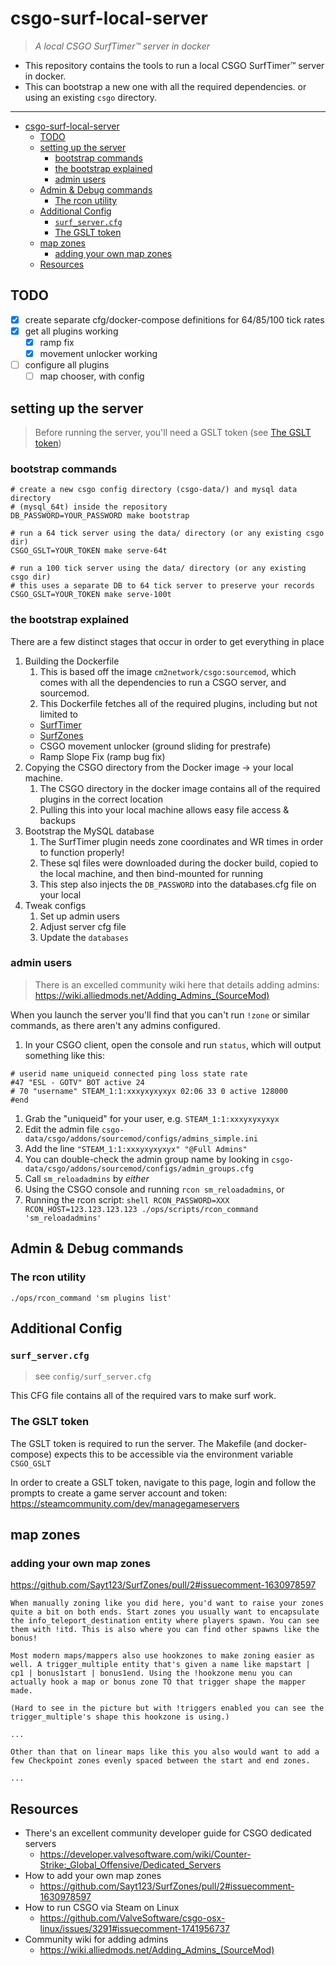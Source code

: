 # csgo-surf-local-server

> _A local CSGO SurfTimer™ server in docker_

- This repository contains the tools to run a local CSGO SurfTimer™ server in docker.
- This can bootstrap a new one with all the required dependencies. or using an existing `csgo` directory.

---

- [csgo-surf-local-server](#csgo-surf-local-server)
  - [TODO](#todo)
  - [setting up the server](#setting-up-the-server)
    - [bootstrap commands](#bootstrap-commands)
    - [the bootstrap explained](#the-bootstrap-explained)
    - [admin users](#admin-users)
  - [Admin \& Debug commands](#admin--debug-commands)
    - [The rcon utility](#the-rcon-utility)
  - [Additional Config](#additional-config)
    - [`surf_server.cfg`](#surf_servercfg)
    - [The GSLT token](#the-gslt-token)
  - [map zones](#map-zones)
    - [adding your own map zones](#adding-your-own-map-zones)
  - [Resources](#resources)

## TODO

- [x] create separate cfg/docker-compose definitions for 64/85/100 tick rates
- [x] get all plugins working
  - [x] ramp fix
  - [x] movement unlocker working
- [ ] configure all plugins
  - [ ] map chooser, with config

## setting up the server

> Before running the server, you'll need a GSLT token (see [The GSLT token](#the-gslt-token))

### bootstrap commands

```shell
# create a new csgo config directory (csgo-data/) and mysql data directory
# (mysql_64t) inside the repository
DB_PASSWORD=YOUR_PASSWORD make bootstrap

# run a 64 tick server using the data/ directory (or any existing csgo dir)
CSGO_GSLT=YOUR_TOKEN make serve-64t

# run a 100 tick server using the data/ directory (or any existing csgo dir)
# this uses a separate DB to 64 tick server to preserve your records
CSGO_GSLT=YOUR_TOKEN make serve-100t
```

### the bootstrap explained

There are a few distinct stages that occur in order to get everything in place

1. Building the Dockerfile
   1. This is based off the image `cm2network/csgo:sourcemod`, which comes with all the dependencies to run a CSGO server, and sourcemod.
   2. This Dockerfile fetches all of the required plugins, including but not limited to
     - [SurfTimer](https://github.com/surftimer/SurfTimer)
     - [SurfZones](https://github.com/Sayt123/SurfZones)
     - CSGO movement unlocker (ground sliding for prestrafe)
     - Ramp Slope Fix (ramp bug fix)
2. Copying the CSGO directory from the Docker image -> your local machine.
   1. The CSGO directory in the docker image contains all of the required plugins in the correct location
   2. Pulling this into your local machine allows easy file access & backups
3. Bootstrap the MySQL database
   1. The SurfTimer plugin needs zone coordinates and WR times in order to function properly!
   2. These sql files were downloaded during the docker build, copied to the local machine, and then bind-mounted for running
   3. This step also injects the `DB_PASSWORD` into the databases.cfg file on your local
4. Tweak configs
   1. Set up admin users
   2. Adjust server cfg file
   3. Update the `databases`

### admin users

> There is an excelled community wiki here that details adding admins: https://wiki.alliedmods.net/Adding_Admins_(SourceMod)

When you launch the server you'll find that you can't run `!zone` or similar commands, as there aren't any admins configured.

1. In your CSGO client, open the console and run `status`, which will output something like this:
  ```shell
  # userid name uniqueid connected ping loss state rate
  #47 "ESL - GOTV" BOT active 24
  # 70 "username" STEAM_1:1:xxxyxyxyxyx 02:06 33 0 active 128000
  #end
  ```
  1. Grab the "uniqueid" for your user, e.g. `STEAM_1:1:xxxyxyxyxyx`
2. Edit the admin file `csgo-data/csgo/addons/sourcemod/configs/admins_simple.ini`
  1. Add the line `"STEAM_1:1:xxxyxyxyxyx" "@Full Admins"`
  2. You can double-check the admin group name by looking in `csgo-data/csgo/addons/sourcemod/configs/admin_groups.cfg`
3. Call `sm_reloadadmins` by _either_
  1. Using the CSGO console and running `rcon sm_reloadadmins`, or
  2. Running the rcon script:
    ```shell
    RCON_PASSWORD=XXX RCON_HOST=123.123.123.123 ./ops/scripts/rcon_command 'sm_reloadadmins'
    ```

## Admin & Debug commands

### The rcon utility

```shell
./ops/rcon_command 'sm plugins list'
```

## Additional Config

### `surf_server.cfg`

> see `config/surf_server.cfg`

This CFG file contains all of the required vars to make surf work.

### The GSLT token

The GSLT token is required to run the server. The Makefile (and docker-compose) expects this to be accessible via the environment variable `CSGO_GSLT`

In order to create a GSLT token, navigate to this page, login and follow the prompts to create a game server account and token: https://steamcommunity.com/dev/managegameservers

## map zones

### adding your own map zones

https://github.com/Sayt123/SurfZones/pull/2#issuecomment-1630978597

```
When manually zoning like you did here, you'd want to raise your zones quite a bit on both ends. Start zones you usually want to encapsulate the info_teleport_destination entity where players spawn. You can see them with !itd. This is also where you can find other spawns like the bonus!

Most modern maps/mappers also use hookzones to make zoning easier as well. A trigger_multiple entity that's given a name like mapstart | cp1 | bonus1start | bonus1end. Using the !hookzone menu you can actually hook a map or bonus zone TO that trigger shape the mapper made.

(Hard to see in the picture but with !triggers enabled you can see the trigger_multiple's shape this hookzone is using.)

...

Other than that on linear maps like this you also would want to add a few Checkpoint zones evenly spaced between the start and end zones.

...
```

## Resources

- There's an excellent community developer guide for CSGO dedicated servers
  - https://developer.valvesoftware.com/wiki/Counter-Strike:_Global_Offensive/Dedicated_Servers
- How to add your own map zones
  - https://github.com/Sayt123/SurfZones/pull/2#issuecomment-1630978597
- How to run CSGO via Steam on Linux
  - https://github.com/ValveSoftware/csgo-osx-linux/issues/3291#issuecomment-1741956737
- Community wiki for adding admins
  - https://wiki.alliedmods.net/Adding_Admins_(SourceMod)